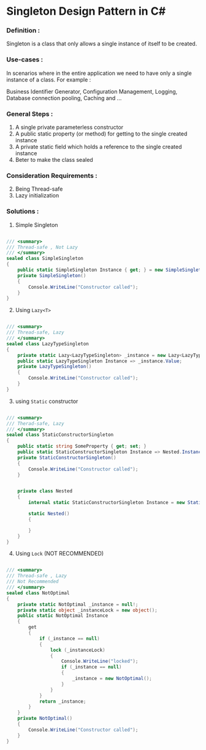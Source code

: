 # Singleton Design Pattern in C#

### Definition :

Singleton is a class that only allows a single instance of itself to be created.


### Use-cases :

In scenarios where in the entire application we need to have only a single instance of a class. For example :

Business Identifier Generator, Configuration Management, Logging, Database connection pooling, Caching and ...


### General Steps :

1. A single private parameterless constructor
2. A public static property (or method) for getting to the single created instance
3. A private static field which holds a reference to the single created instance
4. Beter to make the class sealed

### Consideration Requirements :

2. Being Thread-safe
1. Lazy initialization

### Solutions :

1. Simple Singleton
```cs

/// <summary>
/// Thread-safe , Not Lazy
/// </summary>
sealed class SimpleSingleton
{
    public static SimpleSingleton Instance { get; } = new SimpleSingleton();
    private SimpleSingleton()
    {
        Console.WriteLine("Constructor called");
    }
}
```
2. Using `Lazy<T>`
```cs

/// <summary>
/// Thread-safe, Lazy
/// </summary>
sealed class LazyTypeSingleton
{
    private static Lazy<LazyTypeSingleton> _instance = new Lazy<LazyTypeSingleton>(() => new LazyTypeSingleton());
    public static LazyTypeSingleton Instance => _instance.Value;
    private LazyTypeSingleton()
    {
        Console.WriteLine("Constructor called");
    }
}
```
3. using `Static` constructor
```cs

/// <summary>
/// Therad-safe, Lazy
/// </summary>
sealed class StaticConstructorSingleton
{
    public static string SomeProperty { get; set; }
    public static StaticConstructorSingleton Instance => Nested.Instance;
    private StaticConstructorSingleton()
    {
        Console.WriteLine("Constructor called");
    }


    private class Nested
    {
        internal static StaticConstructorSingleton Instance = new StaticConstructorSingleton();

        static Nested()
        {

        }
    }
}
```
4. Using `Lock` (NOT RECOMMENDED)
```cs

/// <summary>
/// Thread-safe , Lazy
/// Not Recommended
/// </summary>
sealed class NotOptimal
{
    private static NotOptimal _instance = null!;
    private static object _instanceLock = new object();
    public static NotOptimal Instance
    {
        get
        {
            if (_instance == null)
            {
                lock (_instanceLock)
                {
                    Console.WriteLine("locked");
                    if (_instance == null)
                    {
                        _instance = new NotOptimal();
                    }
                }
            }
            return _instance;
        }
    }
    private NotOptimal()
    {
        Console.WriteLine("Constructor called");
    }
}
```
